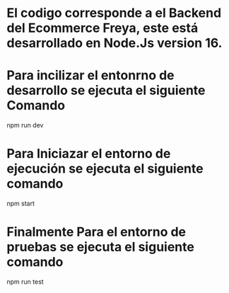 # El codigo corresponde a el Backend del Ecommerce Freya, este está desarrollado en Node.Js version 16. 

# Para incilizar el entonrno de desarrollo se ejecuta el siguiente Comando
npm run dev

# Para Iniciazar el entorno de ejecución se ejecuta el siguiente comando
npm start

# Finalmente Para el entorno de pruebas se ejecuta el siguiente comando
npm run test
